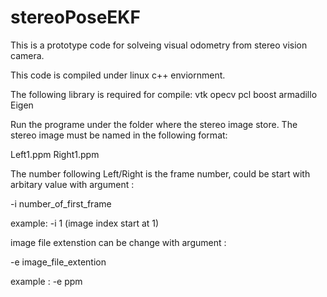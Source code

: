 # stereoPoseEKF

This is a prototype code for solveing visual odometry from stereo vision camera.

This code is compiled under linux c++ enviornment.

The following library is required for compile:
vtk
opecv
pcl
boost
armadillo
Eigen

Run the programe under the folder where the stereo image store.
The stereo image must be named in the following format:

Left1.ppm
Right1.ppm

The number following Left/Right is the frame number,
could be start with arbitary value with argument :

-i number_of_first_frame

example: -i 1 (image index start at 1)

image file extenstion can be change with argument :

-e image_file_extention 

example : -e ppm 

